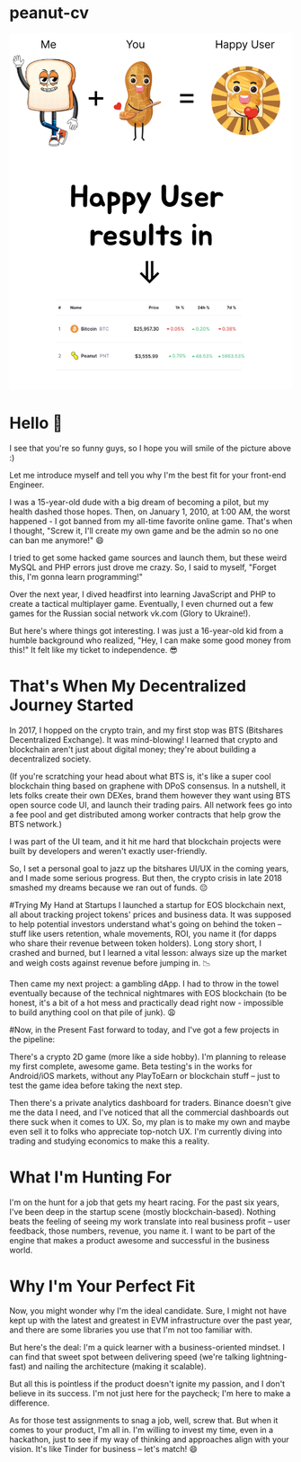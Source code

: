 # peanut-cv

![welcome](./peanut.png)

# Hello 👋

I see that you're so funny guys, so I hope you will smile of the picture above :) 

Let me introduce myself and tell you why I'm the best fit for your front-end Engineer. 

I was a 15-year-old dude with a big dream of becoming a pilot, but my health dashed those hopes. Then, on January 1, 2010, at 1:00 AM, the worst happened - I got banned from my all-time favorite online game. That's when I thought, "Screw it, I'll create my own game and be the admin so no one can ban me anymore!" 😄

I tried to get some hacked game sources and launch them, but these weird MySQL and PHP errors just drove me crazy. So, I said to myself, "Forget this, I'm gonna learn programming!"

Over the next year, I dived headfirst into learning JavaScript and PHP to create a tactical multiplayer game. Eventually, I even churned out a few games for the Russian social network vk.com (Glory to Ukraine!).

But here's where things got interesting. I was just a 16-year-old kid from a humble background who realized, "Hey, I can make some good money from this!" It felt like my ticket to independence. 😎

# That's When My Decentralized Journey Started
In 2017, I hopped on the crypto train, and my first stop was BTS (Bitshares Decentralized Exchange). It was mind-blowing! I learned that crypto and blockchain aren't just about digital money; they're about building a decentralized society.

(If you're scratching your head about what BTS is, it's like a super cool blockchain thing based on graphene with DPoS consensus. In a nutshell, it lets folks create their own DEXes, brand them however they want using BTS open source code UI, and launch their trading pairs. All network fees go into a fee pool and get distributed among worker contracts that help grow the BTS network.)

I was part of the UI team, and it hit me hard that blockchain projects were built by developers and weren't exactly user-friendly.

So, I set a personal goal to jazz up the bitshares UI/UX in the coming years, and I made some serious progress. But then, the crypto crisis in late 2018 smashed my dreams because we ran out of funds. 😔

#Trying My Hand at Startups
I launched a startup for EOS blockchain next, all about tracking project tokens' prices and business data. It was supposed to help potential investors understand what's going on behind the token – stuff like users retention, whale movements, ROI, you name it (for dapps who share their revenue between token holders). 
Long story short, I crashed and burned, but I learned a vital lesson: always size up the market and weigh costs against revenue before jumping in. 📉

Then came my next project: a gambling dApp. I had to throw in the towel eventually because of the technical nightmares with EOS blockchain (to be honest, it's a bit of a hot mess and practically dead right now - impossible to build anything cool on that pile of junk). 😩

#Now, in the Present
Fast forward to today, and I've got a few projects in the pipeline:

There's a crypto 2D game (more like a side hobby). I'm planning to release my first complete, awesome game. Beta testing's in the works for Android/iOS markets, without any PlayToEarn or blockchain stuff – just to test the game idea before taking the next step.

Then there's a private analytics dashboard for traders. Binance doesn't give me the data I need, and I've noticed that all the commercial dashboards out there suck when it comes to UX. So, my plan is to make my own and maybe even sell it to folks who appreciate top-notch UX. I'm currently diving into trading and studying economics to make this a reality.

# What I'm Hunting For
I'm on the hunt for a job that gets my heart racing. For the past six years, I've been deep in the startup scene (mostly blockchain-based). Nothing beats the feeling of seeing my work translate into real business profit – user feedback, those numbers, revenue, you name it. I want to be part of the engine that makes a product awesome and successful in the business world.

#  Why I'm Your Perfect Fit
Now, you might wonder why I'm the ideal candidate. Sure, I might not have kept up with the latest and greatest in EVM infrastructure over the past year, and there are some libraries you use that I'm not too familiar with.

But here's the deal: I'm a quick learner with a business-oriented mindset. I can find that sweet spot between delivering speed (we're talking lightning-fast) and nailing the architecture (making it scalable).

But all this is pointless if the product doesn't ignite my passion, and I don't believe in its success. I'm not just here for the paycheck; I'm here to make a difference.

As for those test assignments to snag a job, well, screw that. But when it comes to your product, I'm all in. I'm willing to invest my time, even in a hackathon, just to see if my way of thinking and approaches align with your vision. It's like Tinder for business – let's match! 😄

